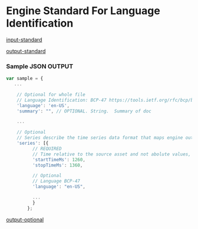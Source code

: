 # Engine Standard For Language Identification

[comment]: <> (------------------- INPUT Section -------------------)

[input-standard](../components/input-text-standard.md ':include')


[comment]: <> (------------------- OUTPUT Section -------------------)

[output-standard](../components/output-standard.md ':include')

### Sample JSON OUTPUT
```javascript
var sample = {
   ...

    // Optional for whole file
    // Language Identification: BCP-47 https://tools.ietf.org/rfc/bcp/bcp47.txt
    'language': 'en-US',
    'summary': "", // OPTIONAL. String.  Summary of doc

    ...

    // Optional
    // Series describe the time series data format that maps engine outputs with correlated time slices
    'series': [{
          // REQUIRED
          // Time relative to the source asset and not abolute values, if not time-based source (video, audio)
          'startTimeMs': 1260,
          'stopTimeMs': 1360,

          // Optional
          // Language BCP-47
          'language': "en-US",

          ...
          }
        };
```

[comment]: <> (------------------- OPTIONAL Section -------------------)

[output-optional](../components/output-optional.md ':include')
